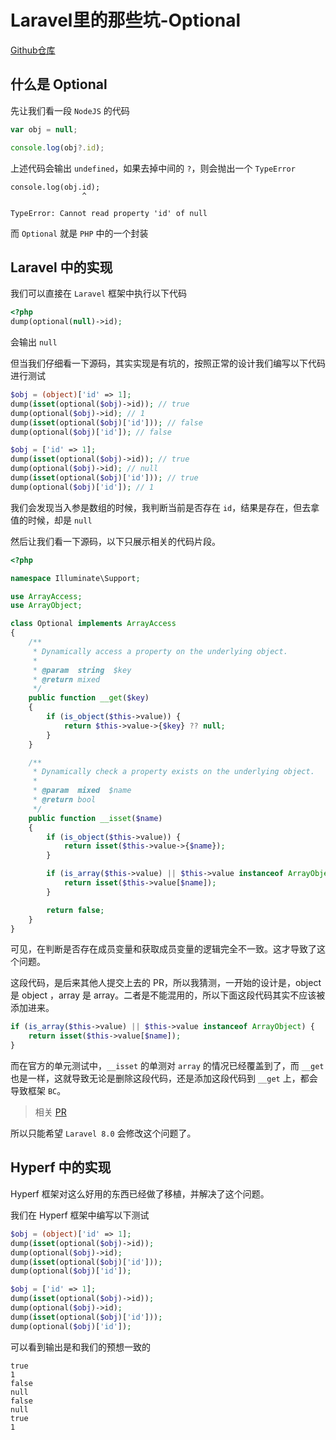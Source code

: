 # Laravel里的那些坑-Optional

[Github仓库](https://github.com/Aquarmini/bugs-laravel-optional)

## 什么是 Optional

先让我们看一段 `NodeJS` 的代码

```js
var obj = null;

console.log(obj?.id);
```

上述代码会输出 `undefined`，如果去掉中间的 `?`，则会抛出一个 `TypeError`

```
console.log(obj.id);
                ^

TypeError: Cannot read property 'id' of null
```

而 `Optional` 就是 `PHP` 中的一个封装

## Laravel 中的实现

我们可以直接在 `Laravel` 框架中执行以下代码

```php
<?php
dump(optional(null)->id);
```

会输出 `null`

但当我们仔细看一下源码，其实实现是有坑的，按照正常的设计我们编写以下代码进行测试

```php
$obj = (object)['id' => 1];
dump(isset(optional($obj)->id)); // true
dump(optional($obj)->id); // 1
dump(isset(optional($obj)['id'])); // false
dump(optional($obj)['id']); // false

$obj = ['id' => 1];
dump(isset(optional($obj)->id)); // true
dump(optional($obj)->id); // null
dump(isset(optional($obj)['id'])); // true
dump(optional($obj)['id']); // 1
```

我们会发现当入参是数组的时候，我判断当前是否存在 `id`，结果是存在，但去拿值的时候，却是 `null`

然后让我们看一下源码，以下只展示相关的代码片段。

```php
<?php

namespace Illuminate\Support;

use ArrayAccess;
use ArrayObject;

class Optional implements ArrayAccess
{
    /**
     * Dynamically access a property on the underlying object.
     *
     * @param  string  $key
     * @return mixed
     */
    public function __get($key)
    {
        if (is_object($this->value)) {
            return $this->value->{$key} ?? null;
        }
    }

    /**
     * Dynamically check a property exists on the underlying object.
     *
     * @param  mixed  $name
     * @return bool
     */
    public function __isset($name)
    {
        if (is_object($this->value)) {
            return isset($this->value->{$name});
        }

        if (is_array($this->value) || $this->value instanceof ArrayObject) {
            return isset($this->value[$name]);
        }

        return false;
    }
}

```

可见，在判断是否存在成员变量和获取成员变量的逻辑完全不一致。这才导致了这个问题。

这段代码，是后来其他人提交上去的 PR，所以我猜测，一开始的设计是，object 是 object ，array 是 array。二者是不能混用的，所以下面这段代码其实不应该被添加进来。

```php
if (is_array($this->value) || $this->value instanceof ArrayObject) {
    return isset($this->value[$name]);
}
```

而在官方的单元测试中，`__isset` 的单测对 `array` 的情况已经覆盖到了，而 `__get` 也是一样，这就导致无论是删除这段代码，还是添加这段代码到 `__get` 上，都会导致框架 `BC`。

> 相关 [PR](https://github.com/laravel/framework/pull/33971)

所以只能希望 `Laravel 8.0` 会修改这个问题了。

## Hyperf 中的实现

Hyperf 框架对这么好用的东西已经做了移植，并解决了这个问题。

我们在 Hyperf 框架中编写以下测试

```php
$obj = (object)['id' => 1];
dump(isset(optional($obj)->id));
dump(optional($obj)->id);
dump(isset(optional($obj)['id']));
dump(optional($obj)['id']);

$obj = ['id' => 1];
dump(isset(optional($obj)->id));
dump(optional($obj)->id);
dump(isset(optional($obj)['id']));
dump(optional($obj)['id']);
```

可以看到输出是和我们的预想一致的

```
true
1
false
null
false
null
true
1
```

